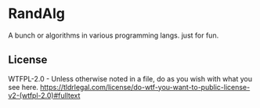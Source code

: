 # RandAlg

A bunch or algorithms in various programming langs. just for fun.

## License

WTFPL-2.0 - Unless otherwise noted in a file, do as you wish with what you see here. 
https://tldrlegal.com/license/do-wtf-you-want-to-public-license-v2-(wtfpl-2.0)#fulltext

